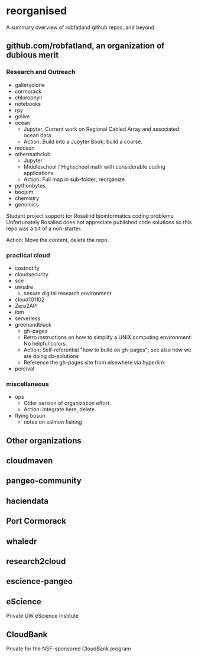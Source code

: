 # reorganised

A summary overview of robfatland github repos, and beyond

## github.com/robfatland, an organization of dubious merit


### Research and Outreach

* galleryclone 
* cormorack
* chlorophyll
* notebooks
* rpy
* golive
* ocean
    * Jupyter. Current work on Regional Cabled Array and associated ocean data.
    * Action: Build into a Jupyter Book; build a course. 
* mocean
* othermathclub
    * Jupyter
    * Middleschool / Highschool math with considerable coding applications
    * Action: Full map in sub-folder; reorganize
* pythonbytes
* boojum
* chemistry
* genomics

Student project support for Rosalind bioinformatics coding problems. 
Unfortunately Rosalind does not appreciate published code solutions 
so this repo was a bit of a non-starter. 


Action: Move the content, delete the repo.


### practical cloud

* costnotify
* cloudsecurity
* sce
* uwsdre
    * secure digital research environment
* cloud101102
* Zero2API
* ibm
* serverless
* greenandblack
    * gh-pages
    * Retro instructions on how to simplify a UNIX computing environment: No helpful colors.
    * Action: Self-referential "how to build on gh-pages"; see also how we are doing cb-solutions
    * Reference the gh-pages site from elsewhere via hyperlink
* percival

### miscellaneous

* ops
    * Older version of organization effort.
    * Action: Integrate here, delete.
* flying bosun
    * notes on salmon fishing


## Other organizations

## cloudmaven

## pangeo-community

## haciendata

## Port Cormorack

## whaledr

## research2cloud

## escience-pangeo

## eScience

Private UW eScience Institute

## CloudBank

Private for the NSF-sponsored CloudBank program
